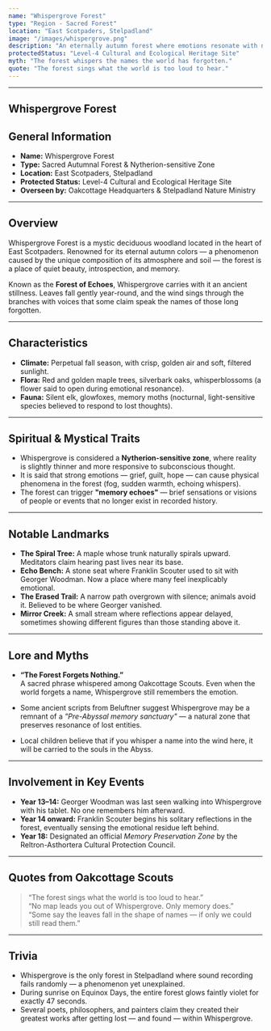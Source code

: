 ```yaml
---
name: "Whispergrove Forest"
type: "Region - Sacred Forest"
location: "East Scotpaders, Stelpadland"
image: "/images/whispergrove.png"
description: "An eternally autumn forest where emotions resonate with nature. Whispergrove is a Nytherion-sensitive zone known for its memory echoes, spiritual presence, and mystical silence."
protectedStatus: "Level-4 Cultural and Ecological Heritage Site"
myth: "The forest whispers the names the world has forgotten."
quote: "The forest sings what the world is too loud to hear."
---
```

---
## Whispergrove Forest

## General Information
- **Name:** Whispergrove Forest  
- **Type:** Sacred Autumnal Forest & Nytherion-sensitive Zone  
- **Location:** East Scotpaders, Stelpadland  
- **Protected Status:** Level-4 Cultural and Ecological Heritage Site  
- **Overseen by:** Oakcottage Headquarters & Stelpadland Nature Ministry  

---

## Overview
Whispergrove Forest is a mystic deciduous woodland located in the heart of East Scotpaders. Renowned for its eternal autumn colors — a phenomenon caused by the unique composition of its atmosphere and soil — the forest is a place of quiet beauty, introspection, and memory.

Known as the **Forest of Echoes**, Whispergrove carries with it an ancient stillness. Leaves fall gently year-round, and the wind sings through the branches with voices that some claim speak the names of those long forgotten.

---

## Characteristics
- **Climate:** Perpetual fall season, with crisp, golden air and soft, filtered sunlight.  
- **Flora:** Red and golden maple trees, silverbark oaks, whisperblossoms (a flower said to open during emotional resonance).  
- **Fauna:** Silent elk, glowfoxes, memory moths (nocturnal, light-sensitive species believed to respond to lost thoughts).  

---

## Spiritual & Mystical Traits
- Whispergrove is considered a **Nytherion-sensitive zone**, where reality is slightly thinner and more responsive to subconscious thought.  
- It is said that strong emotions — grief, guilt, hope — can cause physical phenomena in the forest (fog, sudden warmth, echoing whispers).  
- The forest can trigger **"memory echoes"** — brief sensations or visions of people or events that no longer exist in recorded history.

---

## Notable Landmarks
- **The Spiral Tree:** A maple whose trunk naturally spirals upward. Meditators claim hearing past lives near its base.  
- **Echo Bench:** A stone seat where Franklin Scouter used to sit with Georger Woodman. Now a place where many feel inexplicably emotional.  
- **The Erased Trail:** A narrow path overgrown with silence; animals avoid it. Believed to be where Georger vanished.  
- **Mirror Creek:** A small stream where reflections appear delayed, sometimes showing different figures than those standing above it.  

---

## Lore and Myths
- **“The Forest Forgets Nothing.”**  
  A sacred phrase whispered among Oakcottage Scouts. Even when the world forgets a name, Whispergrove still remembers the emotion.

- Some ancient scripts from Beluftner suggest Whispergrove may be a remnant of a *"Pre-Abyssal memory sanctuary"* — a natural zone that preserves resonance of lost entities.

- Local children believe that if you whisper a name into the wind here, it will be carried to the souls in the Abyss.

---

## Involvement in Key Events
- **Year 13–14:** Georger Woodman was last seen walking into Whispergrove with his tablet. No one remembers him afterward.  
- **Year 14 onward:** Franklin Scouter begins his solitary reflections in the forest, eventually sensing the emotional residue left behind.  
- **Year 18:** Designated an official *Memory Preservation Zone* by the Reltron-Asthortera Cultural Protection Council.

---

## Quotes from Oakcottage Scouts
> “The forest sings what the world is too loud to hear.”  
> “No map leads you out of Whispergrove. Only memory does.”  
> “Some say the leaves fall in the shape of names — if only we could still read them.”

---

## Trivia
- Whispergrove is the only forest in Stelpadland where sound recording fails randomly — a phenomenon yet unexplained.  
- During sunrise on Equinox Days, the entire forest glows faintly violet for exactly 47 seconds.  
- Several poets, philosophers, and painters claim they created their greatest works after getting lost — and found — within Whispergrove.

